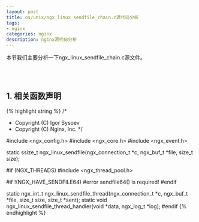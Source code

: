 ```yaml
---
layout: post
title: os/unix/ngx_linux_sendfile_chain.c源代码分析
tags:
- nginx
categories: nginx
description: nginx源代码分析
---
```




本节我们主要分析一下ngx_linux_sendfile_chain.c源文件。

<!-- more -->


<br />
<br />


## 1. 相关函数声明
{% highlight string %}
/*
 * Copyright (C) Igor Sysoev
 * Copyright (C) Nginx, Inc.
 */


#include <ngx_config.h>
#include <ngx_core.h>
#include <ngx_event.h>


static ssize_t ngx_linux_sendfile(ngx_connection_t *c, ngx_buf_t *file,
    size_t size);

#if (NGX_THREADS)
#include <ngx_thread_pool.h>

#if !(NGX_HAVE_SENDFILE64)
#error sendfile64() is required!
#endif

static ngx_int_t ngx_linux_sendfile_thread(ngx_connection_t *c, ngx_buf_t *file,
    size_t size, size_t *sent);
static void ngx_linux_sendfile_thread_handler(void *data, ngx_log_t *log);
#endif
{% endhighlight %}










<br />
<br />
<br />

